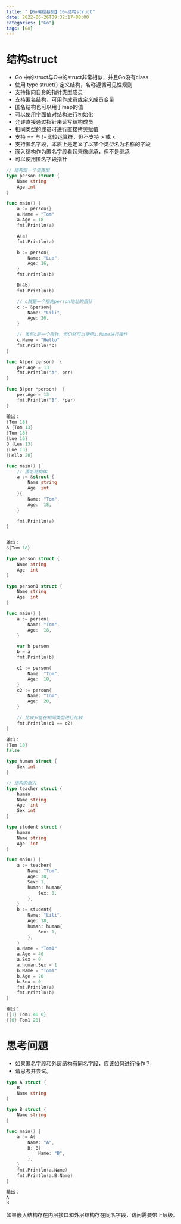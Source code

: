 ```yaml
---
title: "【Go编程基础】10-结构struct"
date: 2022-06-26T09:32:17+08:00
categories: ["Go"]
tags: [Go]
---
```

# 结构struct
- Go 中的struct与C中的struct非常相似，并且Go没有class
- 使用 type <Name> struct{} 定义结构，名称遵循可见性规则
- 支持指向自身的指针类型成员
- 支持匿名结构，可用作成员或定义成员变量
- 匿名结构也可以用于map的值
- 可以使用字面值对结构进行初始化
- 允许直接通过指针来读写结构成员
- 相同类型的成员可进行直接拷贝赋值
- 支持 == 与 !=比较运算符，但不支持 > 或 <
- 支持匿名字段，本质上是定义了以某个类型名为名称的字段
- 嵌入结构作为匿名字段看起来像继承，但不是继承
- 可以使用匿名字段指针

```go
// 结构是一个值类型
type person struct {
	Name string
	Age int
}

func main() {
	a := person{}
	a.Name = "Tom"
	a.Age = 18
	fmt.Println(a)

	A(a)
	fmt.Println(a)

	b := person{
		Name: "Lue",
		Age: 16,
	}
	fmt.Println(b)

	B(&b)
	fmt.Println(b)

	// c就是一个指向person地址的指针
	c := &person{
		Name: "Lili",
		Age: 20,
	}

	// 虽然c是一个指针，但仍然可以使用a.Name进行操作
	c.Name = "Hello"
	fmt.Println(*c)
}

func A(per person)  {
	per.Age = 13
	fmt.Println("A", per)
}

func B(per *person)  {
	per.Age = 13
	fmt.Println("B", *per)
}

输出：
{Tom 18}
A {Tom 13}
{Tom 18}
{Lue 16}
B {Lue 13}
{Lue 13}
{Hello 20}
```

```go
func main() {
    // 匿名结构体
	a := &struct {
		Name string
		Age  int
	}{
		Name: "Tom",
		Age:  18,
	}

	fmt.Println(a)
}


输出：
&{Tom 18}
```

```go
type person struct {
	Name string
	Age  int
}

type person1 struct {
	Name string
	Age  int
}

func main() {
	a := person{
		Name: "Tom",
		Age:  18,
	}

	var b person
	b = a
	fmt.Println(b)

	c1 := person{
		Name: "Tom",
		Age:  18,
	}
	c2 := person{
		Name: "Tom",
		Age:  20,
	}

	// 比较只能在相同类型进行比较
	fmt.Println(c1 == c2)
}

输出：
{Tom 18}
false
```

```go
type human struct {
	Sex int
}

// 结构的嵌入
type teacher struct {
	human
	Name string
	Age  int
	Sex int
}

type student struct {
	human
	Name string
	Age  int
}

func main() {
	a := teacher{
		Name: "Tom",
		Age: 30,
		Sex: 1,
		human: human{
			Sex: 0,
		},
	}
	b := student{
		Name: "Lili",
		Age: 18,
		human: human{
			Sex: 1,
		},
	}
	a.Name = "Tom1"
	a.Age = 40
	a.Sex = 0
	a.human.Sex = 1
	b.Name = "Tom1"
	b.Age = 20
	b.Sex = 0
	fmt.Println(a)
	fmt.Println(b)
}

输出：
{{1} Tom1 40 0}
{{0} Tom1 20}
```

# 思考问题
- 如果匿名字段和外层结构有同名字段，应该如何进行操作？
- 请思考并尝试。

```go
type A struct {
	B
	Name string
}

type B struct {
	Name string
}

func main() {
	a := A{
		Name: "A",
		B: B{
			Name: "B",
		},
	}
	fmt.Println(a.Name)
	fmt.Println(a.B.Name)
}

输出：
A
B
```

如果嵌入结构存在内层接口和外层结构存在同名字段，访问需要带上层级。
